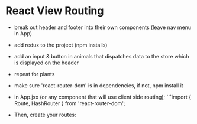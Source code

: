 # React View Routing

- break out header and footer into their own components (leave nav menu in App)
- add redux to the project (npm installs)
- add an input & button in animals that dispatches data to the store which is displayed on the header
- repeat for plants

- make sure 'react-router-dom' is in dependencies, if not, npm install it
- in App.jsx (or any component that will use client side routing); ```import { Route, HashRouter } from 'react-router-dom';

- Then, create your routes: